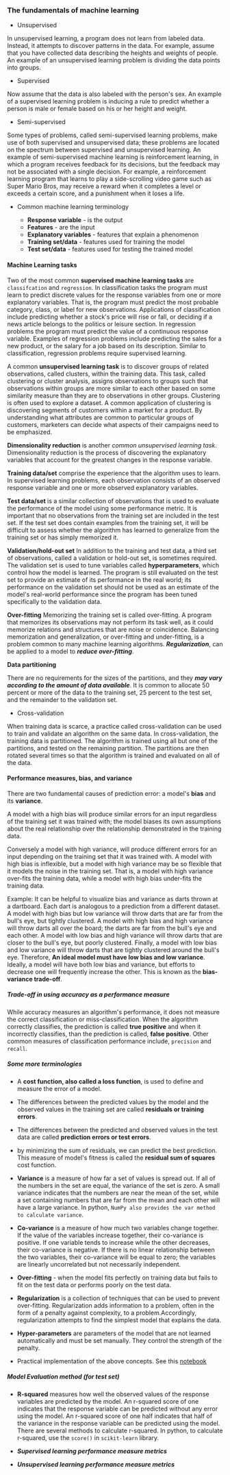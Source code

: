 ### The fundamentals of machine learning

- Unsupervised

In unsupervised learning, a program does not learn from labeled data. Instead, it attempts to discover patterns in the data. For example, assume that you have collected data describing the heights and weights of people. An example of an unsupervised learning problem is dividing the data points into groups.
 
- Supervised

Now assume that the data is also labeled with the person's sex. An example of a
supervised learning problem is inducing a rule to predict whether a person is male or female based on his or her height and weight.

- Semi-supervised

Some types of problems, called semi-supervised learning problems, make use of both supervised and unsupervised data; these problems are located on the spectrum between supervised and unsupervised learning. An example of semi-supervised machine learning is reinforcement learning, in which a program receives feedback for its decisions, but the feedback may not be associated with a single decision. For example, a reinforcement learning program that learns to play a side-scrolling video game such as Super Mario Bros, may receive a reward when it completes a level or exceeds a certain score, and a punishment when it loses a life. 

- Common machine learning terminology

	- **Response variable** - is the output
	- **Features** - are the input
	- **Explanatory variables** - features that explain a phenomenon
	- **Training set/data** - features used for training the model
	- **Test set/data** - features used for testing the trained model

#### Machine Learning tasks

Two of the most common **supervised machine learning tasks** are `classifcation`
and `regression`. In classification tasks the program must learn to predict discrete values for the response variables from one or more explanatory variables. That is, the program must predict the most probable category, class, or label for new observations. Applications of classification include predicting whether a stock's price will rise or fall, or deciding if a news article belongs to the politics or leisure section. In regression problems the program must predict the value of a continuous response variable. Examples of regression problems include predicting the sales for a new product, or the salary for a job based on its description. Similar to classification, regression problems require supervised learning.

A common **unsupervised learning task** is to discover groups of related observations, called clusters, within the training data. This task, called clustering or cluster analysis, assigns observations to groups such that observations within groups are more similar to each other based on some similarity measure than they are to observations in other groups. Clustering is often used to explore a dataset. A common application of clustering is
discovering segments of customers within a market for a product. By understanding
what attributes are common to particular groups of customers, marketers can decide what aspects of their campaigns need to be emphasized.

**Dimensionality reduction** is another *common unsupervised learning task*. Dimensionality reduction is the process of discovering the explanatory variables that account for the greatest changes in the response variable.  

**Training data/set** comprise the experience that the algorithm uses
to learn. In supervised learning problems, each observation consists of an observed response variable and one or more observed explanatory variables.

**Test data/set** is a similar collection of observations that is used to evaluate the performance of the model using some performance metric. It is important that no observations from the training set are included in the test set. If the test set does contain examples from the training set, it will be difficult to assess whether the algorithm has learned to generalize from the training set or has simply memorized it.

**Validation/hold-out set** In addition to the training and test data, a third set of observations, called a validation or hold-out set, is sometimes required. The validation set is used to tune variables called **hyperparameters**, which control how the model is learned. The program is still evaluated on the test set to provide an estimate of its performance in the real world; its performance on the validation set should not be used as an estimate of the model's real-world performance since the program has been tuned specifically to the validation
data.

**Over-fitting** Memorizing the training set is called over-fitting. A program that memorizes its observations may not perform its task well, as it could memorize relations and structures that are noise or coincidence. Balancing memorization and generalization, or over-fitting and under-fitting, is a problem common to many machine learning algorithms. ***Regularization***, can be applied to a model to ***reduce over-fitting***. 

**Data partitioning**

There are no requirements for the sizes of the partitions, and they ***may vary according to the amount of data available***. It is common to allocate 50 percent or more of the data to the training set, 25 percent to the test set, and the
remainder to the validation set.

- Cross-validation

When training data is scarce, a practice called cross-validation can be used to train and validate an algorithm on the same data. In cross-validation, the training data is partitioned. The algorithm is trained using all but one of the
partitions, and tested on the remaining partition. The partitions are then rotated several times so that the algorithm is trained and evaluated on all of the data.

#### Performance measures, bias, and variance

There are two fundamental causes of prediction error: a model's **bias** and its **variance**.

A model with a high bias will produce similar errors for an input regardless of the training set it was trained with; the model biases its own assumptions about the real relationship over the relationship demonstrated in the training data.

Conversely a model with high variance, will produce different errors for an input depending on the training set that it was trained with. A model with high bias is inflexible, but a model with high variance may be so flexible that it models the noise in the training set. That is, a model with high variance over-fits the training data, while a model with high bias under-fits the training data.

Example: It can be helpful to visualize bias and variance as darts thrown at a
dartboard. Each dart is analogous to a prediction from a different dataset. A model with high bias but low variance will throw darts that are far from the bull's eye, but tightly clustered. A model with high bias and high variance will throw darts all over the board; the darts are far from the bull's eye and each other. A model with low bias and high variance will throw darts that are closer to the bull's eye, but poorly clustered. Finally, a model with low bias and low variance will throw darts that are tightly clustered around the bull's eye. Therefore, **An ideal model must have low bias and low variance**. Ideally, a model will have both low bias and variance, but efforts to decrease one will
frequently increase the other. This is known as the **bias-variance trade-off**.

##### Trade-off in using accuracy as a performance measure

While accuracy measures an algorithm's performance, it does not measure the correct classification or miss-classification. When the algorithm correctly classifies, the prediction is called **true positive** and when it incorrectly classifies, than the prediction is called, **false positive**. Other common measures of classification performance include, `precision` and `recall`.

##### Some more terminologies

- A **cost function, also called a loss function**, is used to define and measure the error of a model. 
- The differences between the predicted values by the model and the observed values in the training set are called **residuals or training errors**. 
- The differences between the predicted and observed values in the test data are called **prediction errors or test errors**.
- by minimizing the sum of residuals, we can predict the best prediction. This measure of model's fitness is called the **residual sum of squares** cost function. 
- **Variance** is a measure of how far a set of values is spread out. If all of the numbers in the set are equal, the variance of the set is zero. A small variance indicates that the numbers are near the mean of the set, while a set containing numbers that are far from the mean and each other will have a large variance. In python, `NumPy also provides the var method to calculate variance`.
- **Co-variance** is a measure of how much two variables change together. If the value of the variables increase together, their co-variance is positive. If one variable tends to increase while the other decreases, their co-variance is negative. If there is no linear relationship between the two variables, their co-variance will be equal to zero; the variables are linearly uncorrelated but not necessarily independent. 
- **Over-fitting** - when the model fits perfectly on training data but fails to fit on the test data or performs poorly on the test data.
- **Regularization** is a collection of techniques that can be used to prevent over-fitting. Regularization adds information to a problem, often in the form of a penalty against complexity, to a problem.Accordingly, regularization attempts to find the simplest model that explains the data.
- **Hyper-parameters** are parameters of the model that are not learned automatically and must be set manually. They control the strength of the penalty.

- Practical implementation of the above concepts. See this [notebook](https://github.com/duttashi/applied-machine-learning/blob/master/fundamentalof%20statistics/script-ML_basics.ipynb) 
 

##### Model Evaluation method (for test set)

- **R-squared** measures how well the observed values of the response variables are predicted by the model. An r-squared score of one indicates that the response
variable can be predicted without any error using the model. An r-squared score of one half indicates that half of the variance in the response variable can be predicted using the model. There are several methods to calculate r-squared. In python, to calculate r-squared, use the `score()` in `scikit-learn` library. 
     

- ***Supervised learning performance measure metrics***


- ***Unsupervised learning performance measure metrics***

 






